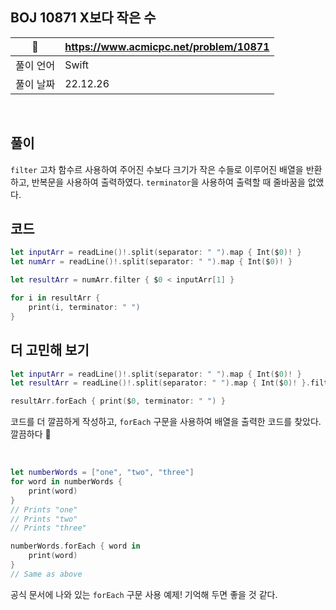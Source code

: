 ## BOJ 10871 X보다 작은 수

|🔗|https://www.acmicpc.net/problem/10871|
|---|---|
|풀이 언어|Swift|
|풀이 날짜|22.12.26|

</br>


##  풀이
`filter` 고차 함수르 사용하여 주어진 수보다 크기가 작은 수들로 이루어진 배열을 반환하고, 반복문을 사용하여 출력하였다. `terminator`을 사용하여 출력할 때 줄바꿈을 없앴다.


## 코드 

```Swift
let inputArr = readLine()!.split(separator: " ").map { Int($0)! }
let numArr = readLine()!.split(separator: " ").map { Int($0)! }

let resultArr = numArr.filter { $0 < inputArr[1] }

for i in resultArr {
    print(i, terminator: " ")
}
```

## 더 고민해 보기

```Swift
let inputArr = readLine()!.split(separator: " ").map { Int($0)! }
let resultArr = readLine()!.split(separator: " ").map { Int($0)! }.filter { $0 < inputArr[1] }

resultArr.forEach { print($0, terminator: " ") }
```

코드를 더 깔끔하게 작성하고, `forEach` 구문을 사용하여 배열을 출력한 코드를 찾았다. 깔끔하다 🥲

</br>

```Swift
let numberWords = ["one", "two", "three"]
for word in numberWords {
    print(word)
}
// Prints "one"
// Prints "two"
// Prints "three"

numberWords.forEach { word in
    print(word)
}
// Same as above
``` 
공식 문서에 나와 있는 `forEach` 구문 사용 예제! 기억해 두면 좋을 것 같다.

